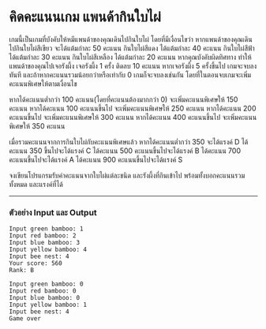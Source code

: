 # คิดคะแนนเกม แพนด้ากินใบไผ่

เกมนี้เป็นเกมที่บังคับให้หมีแพนด้าของคุณเดินไปกินใบไผ่ โดยที่มีเงื่อนไขว่า หากแพนด้าของคุณเดินไปกินใบไผ่สีเขียว จะได้แต้มกำละ 50 คะแนน กินใบไผ่สีแดง ได้แต้มกำละ 40 คะแนน กินใบไผ่สีฟ้า ได้แต้มกำละ 30 คะแนน กินใบไผ่สีเหลือง ได้แต้มกำละ 20 คะแนน 
หากคุณบังคับผิดทิศทาง ทำให้แพนด้าของคุณไปเจอรังผึ้ง เจอรังผึ้ง 1 ครั้ง ติดลบ 10 คะแนน หากเจอรังผึ้ง 5 ครั้งขึ้นไป เกมจะจบลงทันที 
และถ้าหากคะแนนรวมน้อยกว่าหรือเท่ากับ 0 เกมก็จะจบลงเช่นกัน โดยที่ในตอนจบเกมจะเพิ่มคะแนนพิเศษให้ตามเงื่อนไข

หากได้คะแนนต่ำกว่า 100 คะแนน(โดยที่คะแนนต้องมากกว่า 0) จะเพิ่มคะแนนพิเศษให้ 150 คะแนน
หากได้คะแนน 100 คะแนนขึ้นไป จะเพิ่มคะแนนพิเศษให้ 250 คะแนน
หากได้คะแนน 200 คะแนนขึ้นไป จะเพิ่มคะแนนพิเศษให้ 300 คะแนน
หากได้คะแนน 400 คะแนนขึ้นไป จะเพิ่มคะแนนพิเศษให้ 350 คะแนน

เมื่อรวมคะแนนจากการกินใบไผ่กับคะแนนพิเศษแล้ว 
หากได้คะแนนต่ำกว่า 350 จะได้แรงค์ D 
ได้คะแนน 350 ขึ้นไปจะได้แรงค์ C 
ได้คะแนน 500 คะแนนขึ้นไปจะได้แรงค์ B 
ได้คะแนน 700 คะแนนขึ้นไปจะได้แรงค์ A 
ได้คะแนน 900 คะแนนขึ้นไปจะได้แรงค์ S

จงเขียนโปรแกรมรับค่าคะแนนจากใบไผ่แต่ละชนิด และรังผึ้งที่กินเข้าไป พร้อมทั้งบอกคะแนนรวมทั้งหมด และแรงค์ที่ได้

---

### **ตัวอย่าง** **Input และ Output**

```
Input green bamboo: 1
Input red bamboo: 2
Input blue bamboo: 3
Input yellow bamboo: 4
Input bee nest: 4
Your score: 560
Rank: B
```

```
Input green bamboo: 0
Input red bamboo: 0
Input blue bamboo: 0
Input yellow bamboo: 1
Input bee nest: 4
Game over
```